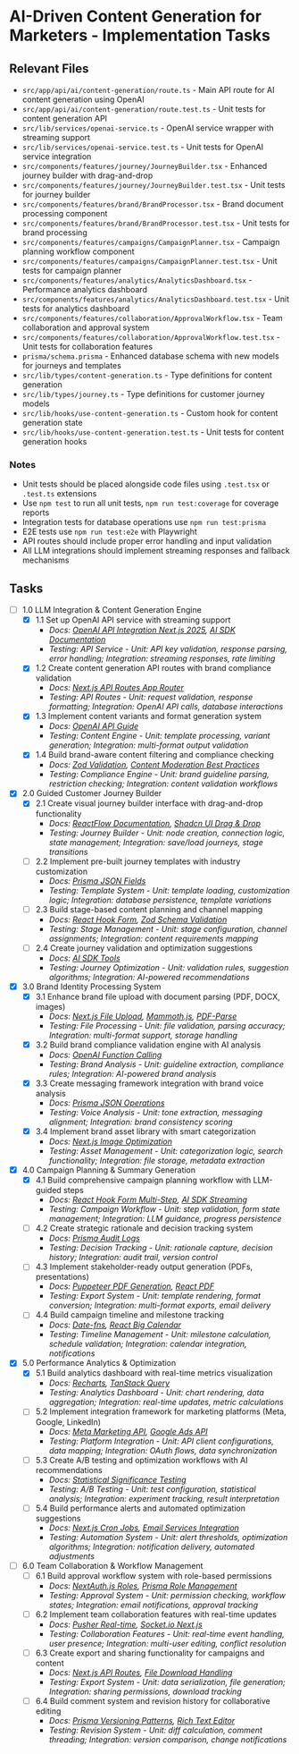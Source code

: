 # AI-Driven Content Generation for Marketers - Implementation Tasks

## Relevant Files

- `src/app/api/ai/content-generation/route.ts` - Main API route for AI content generation using OpenAI
- `src/app/api/ai/content-generation/route.test.ts` - Unit tests for content generation API
- `src/lib/services/openai-service.ts` - OpenAI service wrapper with streaming support
- `src/lib/services/openai-service.test.ts` - Unit tests for OpenAI service integration
- `src/components/features/journey/JourneyBuilder.tsx` - Enhanced journey builder with drag-and-drop
- `src/components/features/journey/JourneyBuilder.test.tsx` - Unit tests for journey builder
- `src/components/features/brand/BrandProcessor.tsx` - Brand document processing component
- `src/components/features/brand/BrandProcessor.test.tsx` - Unit tests for brand processing
- `src/components/features/campaigns/CampaignPlanner.tsx` - Campaign planning workflow component
- `src/components/features/campaigns/CampaignPlanner.test.tsx` - Unit tests for campaign planner
- `src/components/features/analytics/AnalyticsDashboard.tsx` - Performance analytics dashboard
- `src/components/features/analytics/AnalyticsDashboard.test.tsx` - Unit tests for analytics dashboard
- `src/components/features/collaboration/ApprovalWorkflow.tsx` - Team collaboration and approval system
- `src/components/features/collaboration/ApprovalWorkflow.test.tsx` - Unit tests for collaboration features
- `prisma/schema.prisma` - Enhanced database schema with new models for journeys and templates
- `src/lib/types/content-generation.ts` - Type definitions for content generation
- `src/lib/types/journey.ts` - Type definitions for customer journey models
- `src/lib/hooks/use-content-generation.ts` - Custom hook for content generation state
- `src/lib/hooks/use-content-generation.test.ts` - Unit tests for content generation hooks

### Notes

- Unit tests should be placed alongside code files using `.test.tsx` or `.test.ts` extensions
- Use `npm test` to run all unit tests, `npm run test:coverage` for coverage reports
- Integration tests for database operations use `npm run test:prisma`
- E2E tests use `npm run test:e2e` with Playwright
- API routes should include proper error handling and input validation
- All LLM integrations should implement streaming responses and fallback mechanisms

## Tasks

- [ ] 1.0 LLM Integration & Content Generation Engine
  - [x] 1.1 Set up OpenAI API service with streaming support
    - *Docs: [OpenAI API Integration Next.js 2025](https://ai-sdk.dev/docs/getting-started/nextjs-app-router), [AI SDK Documentation](https://github.com/openai/openai-assistants-quickstart)*
    - *Testing: API Service - Unit: API key validation, response parsing, error handling; Integration: streaming responses, rate limiting*
  - [x] 1.2 Create content generation API routes with brand compliance validation
    - *Docs: [Next.js API Routes App Router](https://nextjs.org/docs/app/building-your-application/routing/route-handlers)*
    - *Testing: API Routes - Unit: request validation, response formatting; Integration: OpenAI API calls, database interactions*
  - [x] 1.3 Implement content variants and format generation system
    - *Docs: [OpenAI API Guide](https://platform.openai.com/docs/api-reference/chat)*
    - *Testing: Content Engine - Unit: template processing, variant generation; Integration: multi-format output validation*
  - [x] 1.4 Build brand-aware content filtering and compliance checking
    - *Docs: [Zod Validation](https://zod.dev/), [Content Moderation Best Practices](https://platform.openai.com/docs/guides/moderation)*
    - *Testing: Compliance Engine - Unit: brand guideline parsing, restriction checking; Integration: content validation workflows*

- [x] 2.0 Guided Customer Journey Builder
  - [x] 2.1 Create visual journey builder interface with drag-and-drop functionality
    - *Docs: [ReactFlow Documentation](https://reactflow.dev/), [Shadcn UI Drag & Drop](https://ui.shadcn.com/)*
    - *Testing: Journey Builder - Unit: node creation, connection logic, state management; Integration: save/load journeys, stage transitions*
  - [ ] 2.2 Implement pre-built journey templates with industry customization
    - *Docs: [Prisma JSON Fields](https://www.prisma.io/docs/orm/prisma-client/special-fields-and-types/working-with-json-fields)*
    - *Testing: Template System - Unit: template loading, customization logic; Integration: database persistence, template variations*
  - [ ] 2.3 Build stage-based content planning and channel mapping
    - *Docs: [React Hook Form](https://react-hook-form.com/), [Zod Schema Validation](https://zod.dev/)*
    - *Testing: Stage Management - Unit: stage configuration, channel assignments; Integration: content requirements mapping*
  - [ ] 2.4 Create journey validation and optimization suggestions
    - *Docs: [AI SDK Tools](https://ai-sdk.dev/docs/ai-sdk-core/tools-and-tool-calling)*
    - *Testing: Journey Optimization - Unit: validation rules, suggestion algorithms; Integration: AI-powered recommendations*

- [x] 3.0 Brand Identity Processing System
  - [x] 3.1 Enhance brand file upload with document parsing (PDF, DOCX, images)
    - *Docs: [Next.js File Upload](https://nextjs.org/docs/app/building-your-application/routing/route-handlers#handling-other-http-methods), [Mammoth.js](https://github.com/mwilliamson/mammoth.js/), [PDF-Parse](https://www.npmjs.com/package/pdf-parse)*
    - *Testing: File Processing - Unit: file validation, parsing accuracy; Integration: multi-format support, storage handling*
  - [x] 3.2 Build brand compliance validation engine with AI analysis
    - *Docs: [OpenAI Function Calling](https://platform.openai.com/docs/guides/function-calling)*
    - *Testing: Brand Analysis - Unit: guideline extraction, compliance rules; Integration: AI-powered brand analysis*
  - [x] 3.3 Create messaging framework integration with brand voice analysis
    - *Docs: [Prisma JSON Operations](https://www.prisma.io/docs/orm/prisma-client/special-fields-and-types/working-with-json-fields)*
    - *Testing: Voice Analysis - Unit: tone extraction, messaging alignment; Integration: brand consistency scoring*
  - [x] 3.4 Implement brand asset library with smart categorization
    - *Docs: [Next.js Image Optimization](https://nextjs.org/docs/app/api-reference/components/image)*
    - *Testing: Asset Management - Unit: categorization logic, search functionality; Integration: file storage, metadata extraction*

- [x] 4.0 Campaign Planning & Summary Generation
  - [x] 4.1 Build comprehensive campaign planning workflow with LLM-guided steps
    - *Docs: [React Hook Form Multi-Step](https://react-hook-form.com/advanced-usage#WizardFunnel), [AI SDK Streaming](https://ai-sdk.dev/docs/ai-sdk-ui/streaming)*
    - *Testing: Campaign Workflow - Unit: step validation, form state management; Integration: LLM guidance, progress persistence*
  - [ ] 4.2 Create strategic rationale and decision tracking system
    - *Docs: [Prisma Audit Logs](https://www.prisma.io/docs/orm/prisma-client/queries/crud#update-or-create-records)*
    - *Testing: Decision Tracking - Unit: rationale capture, decision history; Integration: audit trail, version control*
  - [ ] 4.3 Implement stakeholder-ready output generation (PDFs, presentations)
    - *Docs: [Puppeteer PDF Generation](https://pptr.dev/), [React PDF](https://react-pdf.org/)*
    - *Testing: Export System - Unit: template rendering, format conversion; Integration: multi-format exports, email delivery*
  - [ ] 4.4 Build campaign timeline and milestone tracking
    - *Docs: [Date-fns](https://date-fns.org/), [React Big Calendar](https://github.com/jquense/react-big-calendar)*
    - *Testing: Timeline Management - Unit: milestone calculation, schedule validation; Integration: calendar integration, notifications*

- [x] 5.0 Performance Analytics & Optimization
  - [x] 5.1 Build analytics dashboard with real-time metrics visualization
    - *Docs: [Recharts](https://recharts.org/), [TanStack Query](https://tanstack.com/query/latest)*
    - *Testing: Analytics Dashboard - Unit: chart rendering, data aggregation; Integration: real-time updates, metric calculations*
  - [ ] 5.2 Implement integration framework for marketing platforms (Meta, Google, LinkedIn)
    - *Docs: [Meta Marketing API](https://developers.facebook.com/docs/marketing-api/), [Google Ads API](https://developers.google.com/google-ads/api)*
    - *Testing: Platform Integration - Unit: API client configurations, data mapping; Integration: OAuth flows, data synchronization*
  - [ ] 5.3 Create A/B testing and optimization workflows with AI recommendations
    - *Docs: [Statistical Significance Testing](https://www.optimizely.com/optimization-glossary/statistical-significance/)*
    - *Testing: A/B Testing - Unit: test configuration, statistical analysis; Integration: experiment tracking, result interpretation*
  - [ ] 5.4 Build performance alerts and automated optimization suggestions
    - *Docs: [Next.js Cron Jobs](https://vercel.com/docs/functions/cron-jobs), [Email Services Integration](https://docs.sendgrid.com/api-reference)*
    - *Testing: Automation System - Unit: alert thresholds, optimization algorithms; Integration: notification delivery, automated adjustments*

- [ ] 6.0 Team Collaboration & Workflow Management
  - [ ] 6.1 Build approval workflow system with role-based permissions
    - *Docs: [NextAuth.js Roles](https://next-auth.js.org/configuration/callbacks#role), [Prisma Role Management](https://www.prisma.io/docs/orm/prisma-client/queries/filtering-and-sorting)*
    - *Testing: Approval System - Unit: permission checking, workflow states; Integration: email notifications, approval tracking*
  - [ ] 6.2 Implement team collaboration features with real-time updates
    - *Docs: [Pusher Real-time](https://pusher.com/docs/), [Socket.io Next.js](https://socket.io/how-to/use-with-nextjs)*
    - *Testing: Collaboration Features - Unit: real-time event handling, user presence; Integration: multi-user editing, conflict resolution*
  - [ ] 6.3 Create export and sharing functionality for campaigns and content
    - *Docs: [Next.js API Routes](https://nextjs.org/docs/app/building-your-application/routing/route-handlers), [File Download Handling](https://developer.mozilla.org/en-US/docs/Web/API/URL/createObjectURL)*
    - *Testing: Export System - Unit: data serialization, file generation; Integration: sharing permissions, download tracking*
  - [ ] 6.4 Build comment system and revision history for collaborative editing
    - *Docs: [Prisma Versioning Patterns](https://www.prisma.io/docs/orm/prisma-client/queries/crud), [Rich Text Editor](https://tiptap.dev/)*
    - *Testing: Revision System - Unit: diff calculation, comment threading; Integration: version comparison, change notifications*